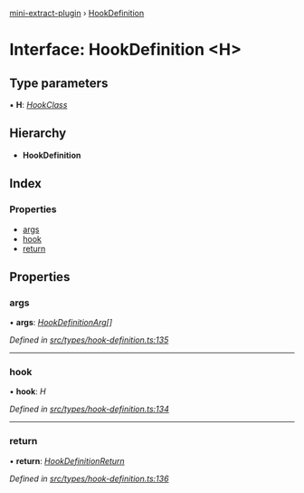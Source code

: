 [mini-extract-plugin](../README.md) › [HookDefinition](hookdefinition.md)

# Interface: HookDefinition <**H**>

## Type parameters

▪ **H**: *[HookClass](../README.md#hookclass)*

## Hierarchy

* **HookDefinition**

## Index

### Properties

* [args](hookdefinition.md#args)
* [hook](hookdefinition.md#hook)
* [return](hookdefinition.md#return)

## Properties

###  args

• **args**: *[HookDefinitionArg](hookdefinitionarg.md)[]*

*Defined in [src/types/hook-definition.ts:135](https://github.com/JuroOravec/mini-extract-plugin/blob/a152a2a/src/types/hook-definition.ts#L135)*

___

###  hook

• **hook**: *H*

*Defined in [src/types/hook-definition.ts:134](https://github.com/JuroOravec/mini-extract-plugin/blob/a152a2a/src/types/hook-definition.ts#L134)*

___

###  return

• **return**: *[HookDefinitionReturn](hookdefinitionreturn.md)*

*Defined in [src/types/hook-definition.ts:136](https://github.com/JuroOravec/mini-extract-plugin/blob/a152a2a/src/types/hook-definition.ts#L136)*
